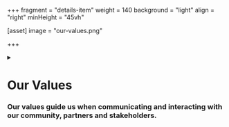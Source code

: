 +++
fragment = "details-item"
weight = 140
background = "light"
align = "right"
minHeight = "45vh"

[asset]
  image = "our-values.png"

+++

<details>
<summary>

# Our Values
### Our values guide us when communicating and interacting with our community, partners and stakeholders.

</summary>

***

Through [dedication, collaboration, innovation and integrity](/about/about-us/our-values/), we are helping to build healthy and engaged communities through literacy and Skills for Success training.

</details>
  
